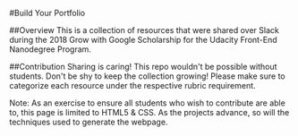 #Build Your Portfolio

##Overview
This is a collection of resources that were shared over Slack during the 2018 Grow with Google Scholarship for the Udacity Front-End Nanodegree Program.

##Contribution
Sharing is caring! This repo wouldn't be possible without students. Don't be shy to keep the collection growing! Please make sure to categorize each resource under the respective rubric requirement.

Note: As an exercise to ensure all students who wish to contribute are able to, this page is limited to HTML5 & CSS. As the projects advance, so will the techniques used to generate the webpage.
